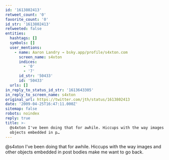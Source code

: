 ```yaml
---
id: '1613802413'
retweet_count: '0'
favorite_count: '0'
id_str: '1613802413'
retweeted: false
entities:
  hashtags: []
  symbols: []
  user_mentions:
    - name: Aaron Landry → bsky.app/profile/s4xton.com
      screen_name: s4xton
      indices:
        - '0'
        - '7'
      id_str: '50433'
      id: '50433'
  urls: []
in_reply_to_status_id_str: '1613643305'
in_reply_to_screen_name: s4xton
original_url: https://twitter.com/jth/status/1613802413
date: '2009-04-25T16:47:11.000Z'
sitemap: false
robots: noindex
reply: true
title: >-
  @s4xton I've been doing that for awhile. Hiccups with the way images and other
  objects embedded in p…
---
```


@s4xton I've been doing that for awhile. Hiccups with the way images and other objects embedded in post bodies make me want to go back.